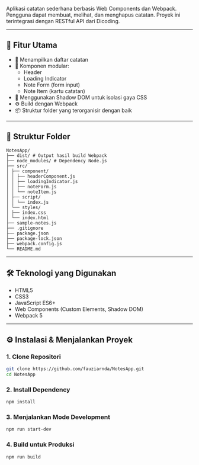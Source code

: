 Aplikasi catatan sederhana berbasis Web Components dan Webpack. Pengguna dapat membuat, melihat, dan menghapus catatan. Proyek ini terintegrasi dengan RESTful API dari Dicoding.

---
## 🚀 Fitur Utama

- 📄 Menampilkan daftar catatan
- 🔧 Komponen modular:
    - Header
    - Loading Indicator
    - Note Form (form input)
    - Note Item (kartu catatan)
- 🎨 Menggunakan Shadow DOM untuk isolasi gaya CSS
- ⚙️ Build dengan Webpack
- 📦 Struktur folder yang terorganisir dengan baik
---

## 📁 Struktur Folder
```
NotesApp/
├── dist/ # Output hasil build Webpack
├── node_modules/ # Dependency Node.js
├── src/
│ ├── component/
│ │ ├── headerComponent.js
│ │ ├── loadingIndicator.js
│ │ ├── noteForm.js
│ │ └── noteItem.js
│ ├── script/
│ │ └── index.js 
│ └── styles/
│ ├── index.css 
│ └── index.html 
├── sample-notes.js 
├── .gitignore 
├── package.json 
├── package-lock.json 
├── webpack.config.js 
└── README.md 
```

---

## 🛠️ Teknologi yang Digunakan

- HTML5
- CSS3
- JavaScript ES6+
- Web Components (Custom Elements, Shadow DOM)
- Webpack 5

---

## ⚙️ Instalasi & Menjalankan Proyek

### 1. Clone Repositori

```bash
git clone https://github.com/fauziarnda/NotesApp.git
cd NotesApp
```

### 2. Install Dependency

```bash
npm install

```

### 3. Menjalankan Mode Development

```bash
npm run start-dev
```

### 4. Build untuk Produksi

```bash
npm run build
```
